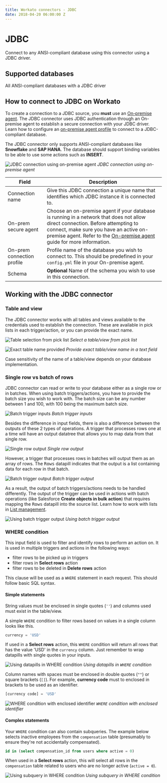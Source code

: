 ```yaml
---
title: Workato connectors - JDBC
date: 2018-04-20 06:00:00 Z
---
```


# JDBC
Connect to any ANSI-compliant database using this connector using a JDBC driver.

## Supported databases
All ANSI-compliant databases with a JDBC driver

## How to connect to JDBC on Workato
To create a connection to a JDBC source, you **must** use an [On-premise agent](/on-prem.md). The JDBC connector uses JDBC authentication through an On-premise agent to establish a secure connection with your JDBC driver. Learn how to configure an [on-premise agent profile](/on-prem/profile.md#jdbc-connection-profile) to connect to a JDBC-compliant database.

The JDBC connector only supports ANSI-compliant databases like **Snowflake** and **SAP HANA**. The database should support binding variables to be able to use some actions such as **INSERT**.

![JDBC connection using on-premise agent](/assets/images/jdbc/connection.png)
*JDBC connection using on-premise agent*

<table class="unchanged rich-diff-level-one">
  <thead>
    <tr>
        <th width='25%'>Field</th>
        <th>Description</th>
    </tr>
  </thead>
  <tbody>
    <tr>
      <td>Connection name</td>
      <td>Give this JDBC connection a unique name that identifies which JDBC instance it is connected to.</td>
    </tr>
    <tr>
      <td>On-prem secure agent</td>
      <td>Choose an on-premise agent if your database is running in a network that does not allow direct connection. Before attempting to connect, make sure you have an active on-premise agent. Refer to the <a href="/on-prem.md">On-premise agent</a> guide for more information.</td>
    </tr>
    <tr>
      <td>On-prem connection profile</td>
      <td>Profile name of the database you wish to connect to. This should be predefined in your <code>config.yml</code> file in your On-premise agent.</td>
    </tr>
    <tr>
      <td>Schema</td>
      <td><b>Optional</b> Name of the schema you wish to use in this connection.</td>
    </tr>
  </tbody>
</table>

## Working with the JDBC connector

### Table and view
The JDBC connector works with all tables and views available to the credentials used to establish the connection. These are available in pick lists in each trigger/action, or you can provide the exact name.

![Table selection from pick list](/assets/images/jdbc/table_pick_list.png)
*Select a table/view from pick list*

![Exact table name provided](/assets/images/jdbc/table_name_text.png)
*Provide exact table/view name in a text field*

Case sensitivity of the name of a table/view depends on your database implementation.

### Single row vs batch of rows
JDBC connector can read or write to your database either as a single row or in batches. When using batch triggers/actions, you have to provide the batch size you wish to work with. The batch size can be any number between 1 and 100, with 100 being the maximum batch size.

![Batch trigger inputs](/assets/images/jdbc/batch_trigger_input.png)
*Batch trigger inputs*

Besides the difference in input fields, there is also a difference between the outputs of these 2 types of operations. A trigger that processes rows one at a time will have an output datatree that allows you to map data from that single row.

![Single row output](/assets/images/jdbc/single_row_trigger_output.png)
*Single row output*

However, a trigger that processes rows in batches will output them as an array of rows. The <kbd>Rows</kbd> datapill indicates that the output is a list containing data for each row in that batch.

![Batch trigger output](/assets/images/jdbc/batch_trigger_output.png)
*Batch trigger output*

As a result, the output of batch triggers/actions needs to be handled differently. The output of the trigger can be used in actions with batch operations (like Salesforce **Create objects in bulk action**) that requires mapping the <kbd>Rows</kbd> datapill into the source list. Learn how to work with lists in [List management](/features/list-management.md#using-datapills-in-an-action-with-a-list-input-action-handles-list-processing-implicitly).

![Using batch trigger output](/assets/images/jdbc/using_batch_output.png)
*Using batch trigger output*

### WHERE condition
This input field is used to filter and identify rows to perform an action on. It is used in multiple triggers and actions in the following ways:
- filter rows to be picked up in triggers
- filter rows in **Select rows** action
- filter rows to be deleted in **Delete rows** action

This clause will be used as a `WHERE` statement in each request. This should follow basic SQL syntax.

#### Simple statements

String values must be enclosed in single quotes (`''`) and columns used must exist in the table/view.

A simple `WHERE` condition to filter rows based on values in a single column looks like this.

```sql
currency = 'USD'
```

If used in a **Select rows** action, this `WHERE` condition will return all rows that has the value 'USD' in the `currency` column. Just remember to wrap datapills with single quotes in your inputs.

![Using datapills in WHERE condition](/assets/images/jdbc/use_datapill_in_where.png)
*Using datapills in `WHERE` condition*

Column names with spaces must be enclosed in double quotes (`""`) or square brackets (`[]`). For example, **currency code** must to enclosed in brackets to be used as an identifier.

```sql
[currency code] = 'USD'
```

![WHERE condition with enclosed identifier](/assets/images/jdbc/where-condition-with-enclosed-identifier.png)
*`WHERE` condition with enclosed identifier*

#### Complex statements

Your `WHERE` condition can also contain subqueries. The example below selects inactive employees from the `compensation` table (presumably to ensure they're not accidentally compensated).

```sql
id in (select compensation_id from users where active = 0)
```

When used in a **Select rows** action, this will select all rows in the `compensation` table related to users who are no longer active (`active = 0`).

![Using subquery in WHERE condition](/assets/images/jdbc/subquery-in-where-condition.png)
*Using subquery in WHERE condition*
